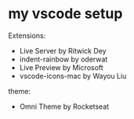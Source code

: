 # my vscode setup
Extensions:
<ul>
  <li>Live Server by Ritwick Dey</li>
  <li>indent-rainbow by oderwat</li>
  <li>Live Preview by Microsoft</li>
  <li>vscode-icons-mac by Wayou Liu</li>
</ul>

theme:
<ul>
  <li>Omni Theme by Rocketseat</li>
</ul>
